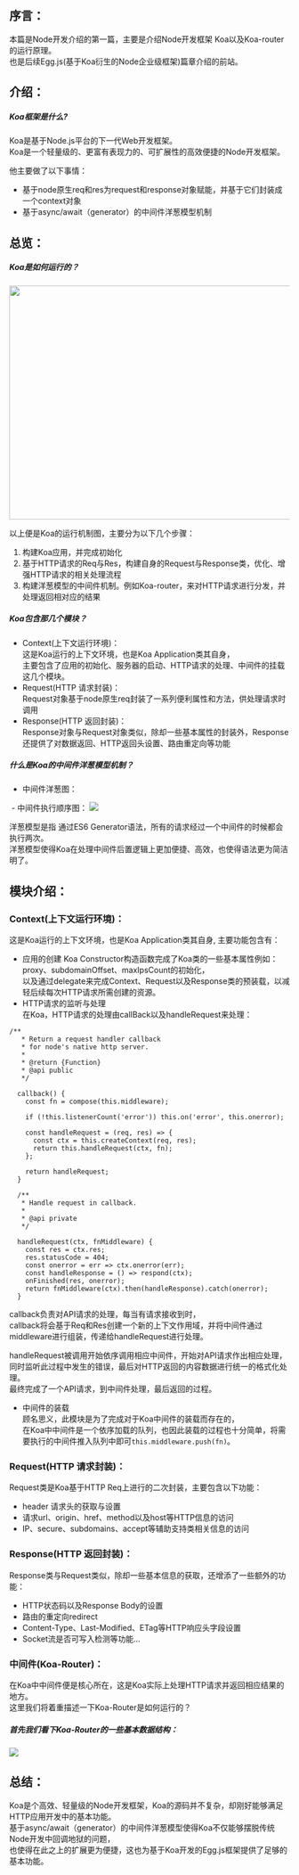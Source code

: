 ## 序言：
本篇是Node开发介绍的第一篇，主要是介绍Node开发框架 Koa以及Koa-router的运行原理。  
也是后续Egg.js(基于Koa衍生的Node企业级框架)篇章介绍的前站。

## 介绍：
##### Koa框架是什么?  
Koa是基于Node.js平台的下一代Web开发框架。  
Koa是一个轻量级的、更富有表现力的、可扩展性的高效便捷的Node开发框架。

他主要做了以下事情：
- 基于node原生req和res为request和response对象赋能，并基于它们封装成一个context对象
- 基于async/await（generator）的中间件洋葱模型机制

## 总览：
##### Koa是如何运行的？

<div align="space-between">
  <img src="https://github.com/Panda-Hope/panda-hope.github.io/blob/master/static/img/koa.png" width="860" height="420">
</div>

以上便是Koa的运行机制图，主要分为以下几个步骤：
1. 构建Koa应用，并完成初始化
2. 基于HTTP请求的Req与Res，构建自身的Request与Response类，优化、增强HTTP请求的相关处理流程
3. 构建洋葱模型的中间件机制。例如Koa-router，来对HTTP请求进行分发，并处理返回相对应的结果

##### Koa包含那几个模块？
- Context(上下文运行环境)：  
	这是Koa运行的上下文环境，也是Koa Application类其自身，  
	主要包含了应用的初始化、服务器的启动、HTTP请求的处理、中间件的挂载这几个模块。
- Request(HTTP 请求封装)：  
	Request对象基于node原生req封装了一系列便利属性和方法，供处理请求时调用
- Response(HTTP 返回封装)：  
	Response对象与Request对象类似，除却一些基本属性的封装外，Response还提供了对数据返回、HTTP返回头设置、路由重定向等功能

##### 什么是Koa的中间件洋葱模型机制？
- 中间件洋葱图：
<img src="https://camo.githubusercontent.com/d80cf3b511ef4898bcde9a464de491fa15a50d06/68747470733a2f2f7261772e6769746875622e636f6d2f66656e676d6b322f6b6f612d67756964652f6d61737465722f6f6e696f6e2e706e67" alt="">
- 中间件执行顺序图：
<img src="https://raw.githubusercontent.com/koajs/koa/a7b6ed0529a58112bac4171e4729b8760a34ab8b/docs/middleware.gif">

洋葱模型是指 通过ES6 Generator语法，所有的请求经过一个中间件的时候都会执行两次。  
洋葱模型使得Koa在处理中间件后置逻辑上更加便捷、高效，也使得语法更为简洁明了。

## 模块介绍：
### Context(上下文运行环境)：
这是Koa运行的上下文环境，也是Koa Application类其自身, 主要功能包含有：
- 应用的创建
	Koa Constructor构造函数完成了Koa类的一些基本属性例如：proxy、subdomainOffset、maxIpsCount的初始化，  
	以及通过delegate来完成Context、Request以及Response类的预装载，以减轻后续每次HTTP请求所需创建的资源。
- HTTP请求的监听与处理  
	在Koa，HTTP请求的处理由callBack以及handleRequest来处理：
```$xslt
/**
   * Return a request handler callback
   * for node's native http server.
   *
   * @return {Function}
   * @api public
   */

  callback() {
    const fn = compose(this.middleware);

    if (!this.listenerCount('error')) this.on('error', this.onerror);

    const handleRequest = (req, res) => {
      const ctx = this.createContext(req, res);
      return this.handleRequest(ctx, fn);
    };

    return handleRequest;
  }

  /**
   * Handle request in callback.
   *
   * @api private
   */

  handleRequest(ctx, fnMiddleware) {
    const res = ctx.res;
    res.statusCode = 404;
    const onerror = err => ctx.onerror(err);
    const handleResponse = () => respond(ctx);
    onFinished(res, onerror);
    return fnMiddleware(ctx).then(handleResponse).catch(onerror);
  }
```
callback负责对API请求的处理，每当有请求接收到时，  
callback将会基于Req和Res创建一个新的上下文作用域，并将中间件通过middleware进行组装，传递给handleRequest进行处理。  


handleRequest被调用开始依序调用相应中间件，开始对API请求作出相应处理，  
同时监听此过程中发生的错误，最后对HTTP返回的内容数据进行统一的格式化处理。  
最终完成了一个API请求，到中间件处理，最后返回的过程。
	
- 中间件的装载  
	顾名思义，此模块是为了完成对于Koa中间件的装载而存在的，  
	在Koa中中间件是一个依序加载的队列，也因此装载的过程也十分简单，将需要执行的中间件推入队列中即可`this.middleware.push(fn)`。

### Request(HTTP 请求封装)：
Request类是Koa基于HTTP Req上进行的二次封装，主要包含以下功能：
- header 请求头的获取与设置
- 请求url、origin、href、method以及host等HTTP信息的访问
- IP、secure、subdomains、accept等辅助支持类相关信息的访问

### Response(HTTP 返回封装)：
Response类与Request类似，除却一些基本信息的获取，还增添了一些额外的功能：
- HTTP状态码以及Response Body的设置
- 路由的重定向redirect
- Content-Type、Last-Modified、ETag等HTTP响应头字段设置
- Socket流是否可写入检测等功能...

### 中间件(Koa-Router)：
在Koa中中间件便是核心所在，这是Koa实际上处理HTTP请求并返回相应结果的地方。  
这里我们将着重描述一下Koa-Router是如何运行的？

##### 首先我们看下Koa-Router的一些基本数据结构：
<img src="https://github.com/Panda-Hope/panda-hope.github.io/blob/master/static/img/image.png" />


## 总结：
Koa是个高效、轻量级的Node开发框架，Koa的源码并不复杂，却刚好能够满足HTTP应用开发中的基本功能。  
基于async/await（generator）的中间件洋葱模型使得Koa不仅能够摆脱传统Node开发中回调地狱的问题，  
也使得在此之上的扩展更为便捷，这也为基于Koa开发的Egg.js框架提供了足够的基本功能。
